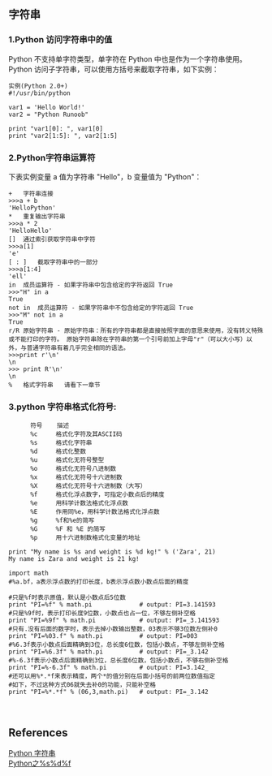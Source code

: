 ## 字符串
### 1.Python 访问字符串中的值
Python 不支持单字符类型，单字符在 Python 中也是作为一个字符串使用。  
Python 访问子字符串，可以使用方括号来截取字符串，如下实例：
```
实例(Python 2.0+)
#!/usr/bin/python
 
var1 = 'Hello World!'
var2 = "Python Runoob"
 
print "var1[0]: ", var1[0]
print "var2[1:5]: ", var2[1:5]
```
### 2.Python字符串运算符
下表实例变量 a 值为字符串 "Hello"，b 变量值为 "Python"：
```
+	字符串连接	
>>>a + b
'HelloPython'
*	重复输出字符串	
>>>a * 2
'HelloHello'
[]	通过索引获取字符串中字符	
>>>a[1]
'e'
[ : ]	截取字符串中的一部分	
>>>a[1:4]
'ell'
in	成员运算符 - 如果字符串中包含给定的字符返回 True	
>>>"H" in a
True
not in	成员运算符 - 如果字符串中不包含给定的字符返回 True	
>>>"M" not in a
True
r/R	原始字符串 - 原始字符串：所有的字符串都是直接按照字面的意思来使用，没有转义特殊或不能打印的字符。 原始字符串除在字符串的第一个引号前加上字母"r"（可以大小写）以外，与普通字符串有着几乎完全相同的语法。	
>>>print r'\n'
\n
>>> print R'\n'
\n
%	格式字符串	请看下一章节
```
### 3.python 字符串格式化符号:
```
      符号	描述
      %c	 格式化字符及其ASCII码
      %s	 格式化字符串
      %d	 格式化整数
      %u	 格式化无符号整型
      %o	 格式化无符号八进制数
      %x	 格式化无符号十六进制数
      %X	 格式化无符号十六进制数（大写）
      %f	 格式化浮点数字，可指定小数点后的精度
      %e	 用科学计数法格式化浮点数
      %E	 作用同%e，用科学计数法格式化浮点数
      %g	 %f和%e的简写
      %G	 %F 和 %E 的简写
      %p	 用十六进制数格式化变量的地址
      
print "My name is %s and weight is %d kg!" % ('Zara', 21)   
My name is Zara and weight is 21 kg!

import math    
#%a.bf，a表示浮点数的打印长度，b表示浮点数小数点后面的精度 

#只是%f时表示原值，默认是小数点后5位数  
print "PI=%f" % math.pi             # output: PI=3.141593    
#只是%9f时，表示打印长度9位数，小数点也占一位，不够左侧补空格  
print "PI=%9f" % math.pi            # output: PI=_3.141593   
#只有.没有后面的数字时，表示去掉小数输出整数，03表示不够3位数左侧补0  
print "PI=%03.f" % math.pi          # output: PI=003   
#%6.3f表示小数点后面精确到3位，总长度6位数，包括小数点，不够左侧补空格  
print "PI=%6.3f" % math.pi          # output: PI=_3.142   
#%-6.3f表示小数点后面精确到3位，总长度6位数，包括小数点，不够右侧补空格  
print "PI=%-6.3f" % math.pi         # output: PI=3.142_   
#还可以用%*.*f来表示精度，两个*的值分别在后面小括号的前两位数值指定  
#如下，不过这种方式06就失去补0的功能，只能补空格  
print "PI=%*.*f" % (06,3,math.pi)   # output: PI=_3.142  
```

&nbsp;
## References
[Python 字符串](https://www.runoob.com/python/python-strings.html)  
[Python之%s%d%f](https://blog.csdn.net/qq_37482544/article/details/63720726)
